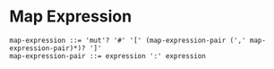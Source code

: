 # Map Expression

```ebnf
map-expression ::= 'mut'? '#' '[' (map-expression-pair (',' map-expression-pair)*)? ']'
map-expression-pair ::= expression ':' expression
```
